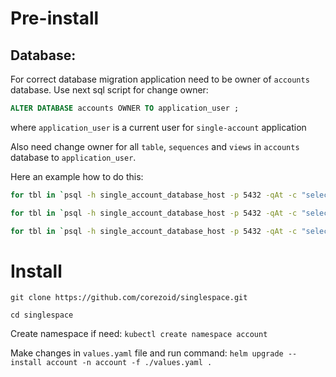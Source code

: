 # Pre-install

## Database: 
For correct database migration application need to be owner of `accounts` database.
Use next sql script for change owner:

```sql
ALTER DATABASE accounts OWNER TO application_user ;
```

where `application_user` is a current user for `single-account` application

Also need change owner for all `table`, `sequences` and `views` in `accounts` database to `application_user`.

Here an example how to do this:

```bash
for tbl in `psql -h single_account_database_host -p 5432 -qAt -c "select tablename from pg_tables where schemaname = 'public';" accounts` ; do  psql -h single_account_database_host -p 5432 -c "alter table \"$tbl\" owner to application_user" accounts ; done

for tbl in `psql -h single_account_database_host -p 5432 -qAt -c "select sequence_name from information_schema.sequences where sequence_schema = 'public';" accounts` ; do  psql -h single_account_database_host -p 5432 -c "alter sequence \"$tbl\" owner to application_user" accounts ; done

for tbl in `psql -h single_account_database_host -p 5432 -qAt -c "select table_name from information_schema.views where table_schema = 'public';" accounts` ; do  psql -h single_account_database_host -p 5432 -c "alter view \"$tbl\" owner to application_user" accounts ; done
```

# Install


```git clone https://github.com/corezoid/singlespace.git```

```cd singlespace```


Create namespace if need:
```kubectl create namespace account```

Make changes in `values.yaml` file and run command:
```helm upgrade --install account -n account -f ./values.yaml .```
